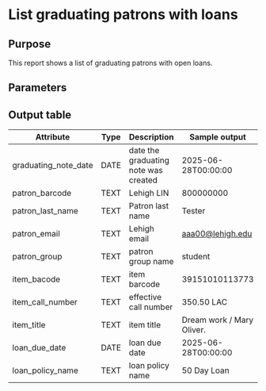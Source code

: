 # List graduating patrons with loans

## Purpose
This report shows a list of graduating patrons with open loans.
## Parameters

## Output table

| Attribute | Type | Description | Sample output |
| --- | --- | --- | --- |
| graduating_note_date |DATE| date the graduating note was created | 2025-06-28T00:00:00 |
| patron_barcode | TEXT | Lehigh LIN | 800000000 |
| patron_last_name | TEXT | Patron last name | Tester |
| patron_email | TEXT | Lehigh email | aaa00@lehigh.edu |
| patron_group | TEXT | patron group name | student | 
| item_bacode | TEXT | item barcode | 39151010113773 |
| item_call_number | TEXT | effective call number | 350.50 LAC |
| item_title | TEXT | item title | Dream work / Mary Oliver. |
| loan_due_date | DATE | loan due date | 2025-06-28T00:00:00 |
| loan_policy_name | TEXT | loan policy name | 50 Day Loan |
